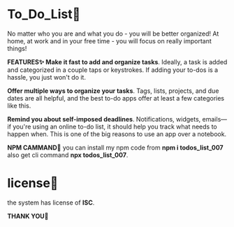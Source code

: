 # To_Do_List📜
No matter who you are and what you do - you will be better organized! At home, at work and in your free time - you will focus on really important things!


**FEATURES✨**
**Make it fast to add and organize tasks**. Ideally, a task is added and categorized in a couple taps or keystrokes. If adding your to-dos is a hassle, you just won't do it.

**Offer multiple ways to organize your tasks**. Tags, lists, projects, and due dates are all helpful, and the best to-do apps offer at least a few categories like this.

**Remind you about self-imposed deadlines**. Notifications, widgets, emails—if you're using an online to-do list, it should help you track what needs to happen when. This is one of the big reasons to use an app over a notebook.

**NPM CAMMAND🎇**
you can install my npm code from **npm i todos_list_007** also get cli command **npx todos_list_007**.

# license🎉
the system has license of **ISC**.

**THANK YOU🌹**
